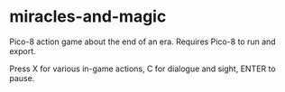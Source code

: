 # miracles-and-magic
Pico-8 action game about the end of an era. Requires Pico-8 to run and export.

Press X for various in-game actions, C for dialogue and sight, ENTER to pause.
